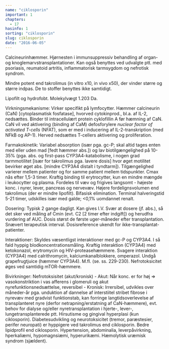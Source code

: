 ```yaml
---
name: "ciklosporin"
important: 1
chapters:  
  - 17
hasinfo: 1
sorting: "ciklosporin"
slug: ciklosporin
date: "2016-06-05"
---
```


Calcineurinhæmmer. Hjørnesten i immunsuppressiv behandling af organ- og knoglemarvstransplantationer. Kan også benyttes ved udvalgte ptt. med psoriasis, reumatoid artritis, inflammatorisk tarmsygdom og nefrotisk syndrom.

Mindre potent end takrolimus (in vitro x10, in vivo x50), der vinder større og større indpas. De to stoffer benyttes ikke samtidigt.

Lipofilt og hydrofobt. Molekylvægt 1.203 Da.

Virkningsmekanisme: Virker specifikt på lymfocytter. Hæmmer calcineurin (CaN) [cytoplasmatisk fosfatase], hvorved cytokinprod., bl.a. af IL-2, nedsættes. Binder til intracellulært protein cyklofillin A før hæmning af CaN. CaN vil ved aktivering (binding af CaM) defosforylere <em>nuclear factor of activated T-cells</em> (NFAT), som er med i inducering af IL-2-transkription (med NFkB og AP-1). Herved nedsættes T-cellers aktivering og proliferation.

Farmakokinetik: Variabel absorption (især pga. gc-P; skal altid tages enten med eller uden mad [fedt hæmmer abs.]) og lav biotilgængelighed på 10-35% (pga. abs. og first-pass CYP3A4-katabolisme, i nogen grad tarmmotilitet [især for takrolimus pga. lavere dosis] hvor øget motilitet bevirker øget abs. [mindre CYP3A4 distalt i tyndtarm]). Tilgængelighed varierer mellem patienter og for samme patient mellem tidspunkter. Cmax nås efter 1,5-3 timer. Kraftig binding til erytrocytter, kun en mindre mængde i leukocytter og plasma. Fordeles til væv og frigives langsomt - højeste konc. i nyrer, lever, pancreas og nervevæv. Højere fordelignsvolumen end takrolimus (der er mindre lipofilt). Bifasisk elimination. Terminal halveringstid 5-21 timer, udskilles især med galde; <0,1% uomdannet renalt.

Dosering: Typisk 2 gange dagligt. Kan gives I.V. Svær at dosere (jf. abs.), så det sker ved måling af Cmin (evt. C2 [2 timer efter indgift]) og herudfra vurdering af AUC. Dosis størst de første uger-måneder efter transplantation. Snævert terapeutisk interval. Dosisreference ukendt for ikke-transplantat-patienter.

Interaktioner: Skyldes væsentligst interaktioner med gc-P og CYP3A4. I så fald hyppig blodkoncentrationsmåling. Kraftig interaktion (CYP3A4) med ketokonazol, erytromycin og HIV-proteasehæmmere. Svagere interaktion (CYP3A4) med calrithromycin, kalciumkanalblokkere, omperazol. Undgå grapefrugtjuice (hæmmer CYP3A4). M.fl. (se. ss. 229-230). Nefrotoksicitet øges ved samtidig mTOR-hæmmere.

Bivirkninger: Nefrotoksisitet (akut/kronisk) - Akut: Når konc. er for høj => vasokonstriktion i vas afferens i glomeruli og akut nyrefunktionsnedsættelse, reversibel - Kronisk: Irrersibel, udvikles over måneder-år pga. unduktion af dannelse af interstiitel stribet fibrose i nyrevæv med gradvist funktionstab, kan forringe langtidsoverlevelse af transplanteret nyre (derfor netrapning/erstatning af CaN-hæmmere), evt. behov for dialyse og/eller nyretransplantation i hjerte-, lever-, lungetransplanterede ptt. Hirsutisme og gingival hyperplasi (kun ciklosporin). Diabetesudvikling og neurotoksicitet (tremor, paræstesier, perifer neuropati) er hyppigere ved takrolimus end ciklosporin. Bedre lipidprofil end ciklosporin. Hypertension, abdominalia, leverpåvirkning, hperkaliæmi, hypomagnsiæmi, hyperurikæmi. Hæmolytisk uræmisk syndrom (sjældent).
